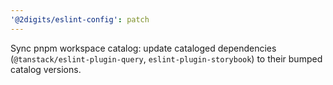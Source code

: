 ```yaml
---
'@2digits/eslint-config': patch
---
```


Sync pnpm workspace catalog: update cataloged dependencies (`@tanstack/eslint-plugin-query`, `eslint-plugin-storybook`) to their bumped catalog versions.
